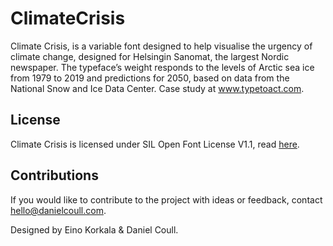 # ClimateCrisis

Climate Crisis, is a variable font designed to help visualise the urgency of climate change, designed for Helsingin Sanomat, the largest Nordic newspaper. The typeface’s weight responds to the levels of Arctic sea ice from 1979 to 2019 and predictions for 2050, based on data from the National Snow and Ice Data Center. Case study at www.typetoact.com.

## License
Climate Crisis is licensed under SIL Open Font License V1.1, read [here](https://github.com/dancoull/ClimateCrisis/blob/main/OFL.txt).

## Contributions
If you would like to contribute to the project with ideas or feedback, contact hello@danielcoull.com.

Designed by Eino Korkala & Daniel Coull.
